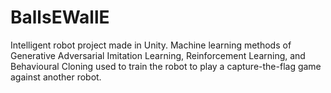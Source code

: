 # BallsEWallE

Intelligent robot project made in Unity. Machine learning methods of Generative Adversarial Imitation Learning, Reinforcement Learning, and Behavioural Cloning used to train the robot to play a capture-the-flag game against another robot.
